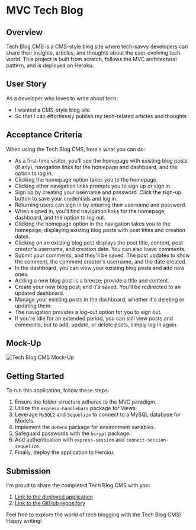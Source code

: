 # MVC Tech Blog

## Overview
Tech Blog CMS is a CMS-style blog site where tech-savvy developers can share their insights, articles, and thoughts about the ever-evolving tech world. This project is built from scratch, follows the MVC architectural pattern, and is deployed on Heroku.

## User Story
As a developer who loves to write about tech:
- I wanted a CMS-style blog site
- So that I can effortlessly publish my tech-related articles and thoughts

## Acceptance Criteria
When using the Tech Blog CMS, here's what you can do:
- As a first-time visitor, you'll see the homepage with existing blog posts (if any), navigation links for the homepage and dashboard, and the option to log in.
- Clicking the homepage option takes you to the homepage.
- Clicking other navigation links prompts you to sign up or sign in.
- Sign up by creating your username and password. Click the sign-up button to save your credentials and log in.
- Returning users can sign in by entering their username and password.
- When signed in, you'll find navigation links for the homepage, dashboard, and the option to log out.
- Clicking the homepage option in the navigation takes you to the homepage, displaying existing blog posts with post titles and creation dates.
- Clicking on an existing blog post displays the post title, content, post creator's username, and creation date. You can also leave comments.
- Submit your comments, and they'll be saved. The post updates to show the comment, the comment creator's username, and the date created.
- In the dashboard, you can view your existing blog posts and add new ones.
- Adding a new blog post is a breeze; provide a title and content.
- Create your new blog post, and it's saved. You'll be redirected to an updated dashboard.
- Manage your existing posts in the dashboard, whether it's deleting or updating them.
- The navigation provides a log-out option for you to sign out.
- If you're idle for an extended period, you can still view posts and comments, but to add, update, or delete posts, simply log in again.

## Mock-Up
![Tech Blog CMS Mock-Up](mockup.png)

## Getting Started
To run this application, follow these steps:
1. Ensure the folder structure adheres to the MVC paradigm.
2. Utilize the `express-handlebars` package for Views.
3. Leverage `MySQL2` and `Sequelize` to connect to a MySQL database for Models.
4. Implement the `dotenv` package for environment variables.
5. Safeguard passwords with the `bcrypt` package.
6. Add authentication with `express-session` and `connect-session-sequelize`.
7. Finally, deploy the application to Heroku.

## Submission
I'm proud to share the completed Tech Blog CMS with you:
1. [Link to the deployed application](https://your-heroku-app-url.com)
2. [Link to the GitHub repository](https://github.com/your-github-repo)

Feel free to explore the world of tech blogging with the Tech Blog CMS! Happy writing!
